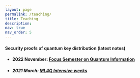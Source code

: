 ```yaml
---
layout: page
permalink: /teaching/
title: Teaching
description: 
nav: true
nav_order: 5
---
```


<!-- wp:heading -->
<h4><strong><span style="color: var(--global-theme-color)">Security proofs of quantum key distribution</span></strong>  (latest notes) </h4>
<!-- /wp:heading -->

<!-- wp:list -->
<ul>
  <li><h4>2022 November: <a href="https://www.uni-saarland.de/page/quantum-information.html">Focus Semester on Quantum Information</a></h4></li>
<li><h5>2021 March: <a href="https://ml4q.de/registration-intensive-weeks/">ML4Q Intensive weeks</a></h5></li>
</ul>
<!-- /wp:list -->




